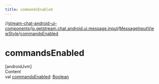```yaml
---
title: commandsEnabled
---
```

//[stream-chat-android-ui-components](../../../index.md)/[io.getstream.chat.android.ui.message.input](../index.md)/[MessageInputViewStyle](index.md)/[commandsEnabled](commandsEnabled.md)



# commandsEnabled  
[androidJvm]  
Content  
val [commandsEnabled](commandsEnabled.md): [Boolean](https://kotlinlang.org/api/latest/jvm/stdlib/kotlin/-boolean/index.html)  



